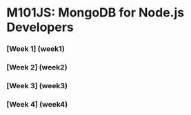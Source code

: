 # M101JS: MongoDB for Node.js Developers

### [Week 1] (week1)

### [Week 2] (week2)

### [Week 3] (week3)

### [Week 4] (week4)

